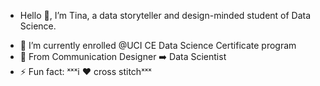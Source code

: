 * Hello 👋, I’m Tina, a data storyteller and design-minded student of Data Science.
- 🌱 I’m currently enrolled @UCI CE Data Science Certificate program
- 💫 From Communication Designer ➡️ Data Scientist
- ⚡ Fun fact: ˣˣˣi ♥️ cross stitchˣˣˣ
  
<!---
tcho131/tcho131 is a ✨ special ✨ repository because its `README.md` (this file) appears on your GitHub profile.
You can click the Preview link to take a look at your changes.
--->
